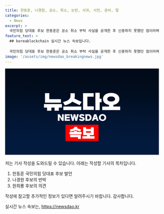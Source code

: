 ```yaml
---
title: 한동훈, 나경원, 공소, 취소, 논란, 사과, 사전, 준비, 말
categories:
  - News
excerpt: >
  국민의힘 당대표 후보 한동훈은 공소 취소 부탁 사실을 공개한 후 신중하지 못했던 점이라며 사과했다. 그는 패스트트랙 충돌 사건으로 고생한 분들을 폄훼하려는 의도가 아니었다고 강조하고, 당을 위해 법률적 지원을 강화하고 피해 없도록 노력하겠다는 약속을 했다. 한편, 다른 후보들은 한 후보의 발언을 비판하며 책임지지 못할 수장에게 속지 말라고 경고했다.
feature_text: >
  ## koreablockchain 실시간 뉴스 속보입니다.

  국민의힘 당대표 후보 한동훈은 공소 취소 부탁 사실을 공개한 후 신중하지 못했던 점이라며 사과했다. 그는 패스트트랙 충돌 사건으로 고생한 분들을 폄훼하려는 의도가 아니었다고 강조하고, 당을 위해 법률적 지원을 강화하고 피해 없도록 노력하겠다는 약속을 했다. 한편, 다른 후보들은 한 후보의 발언을 비판하며 책임지지 못할 수장에게 속지 말라고 경고했다.
image: '/assets/img/newsdao_breakingnews.jpg'
---
```


<p><img src="/assets/img/newsdao_breakingnews.jpg" alt="koreablockchain 속보" /></p>

<p>저는 기사 작성을 도와드릴 수 있습니다. 아래는 작성할 기사의 목차입니다.</p>

<ol>
<li>한동훈 국민의힘 당대표 후보 발언</li>
<li>나경원 후보의 반박</li>
<li>원희룡 후보의 의견</li>
</ol>

<p>작성에 참고할 추가적인 정보가 있다면 알려주시기 바랍니다. 감사합니다.</p>
실시간 뉴스 속보는, <a href="https://newsdao.kr" rel="dofollow">https://newsdao.kr</a>


